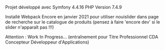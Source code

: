 Projet développé avec Symfony 4.4.16
PHP Version 7.4.9

Installé Webpack Encore en janvier 2021 pour utiliser nouislider dans page de recherche sur le catalogue de produits (pensez à faire 'encore dev' si le slider n'apparaît pas !!!)

Attention : Work In Progress... (entraînement pour Titre Professionnel CDA
Concepteur Développeur d'Applications)



